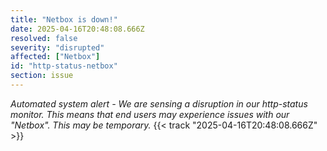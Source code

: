 ```yaml
---
title: "Netbox is down!"
date: 2025-04-16T20:48:08.666Z
resolved: false
severity: "disrupted"
affected: ["Netbox"]
id: "http-status-netbox"
section: issue
---
```


**Automated system alert* - We are sensing a disruption in our http-status monitor. This means that end users may experience issues with our "Netbox". This may be temporary.* {{< track "2025-04-16T20:48:08.666Z" >}}
